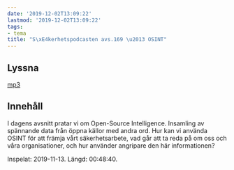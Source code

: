 ```yaml
---
date: '2019-12-02T13:09:22'
lastmod: '2019-12-02T13:09:22'
tags:
- tema
title: "S\xE4kerhetspodcasten avs.169 \u2013 OSINT"
---
```

## Lyssna

[mp3](http://traffic.libsyn.com/sakerhetspodcasten/2019-11-13_OSINT_Open_Source_Intelligence.mp3)

## Innehåll

I dagens avsnitt pratar vi om Open-Source Intelligence. Insamling av spännande data
från öppna källor med andra ord. Hur kan vi använda OSINT för att främja vårt säkerhetsarbete,
vad går att ta reda på om oss och våra organisationer, och hur använder angripare
den här informationen?

Inspelat: 2019-11-13. Längd: 00:48:40.


